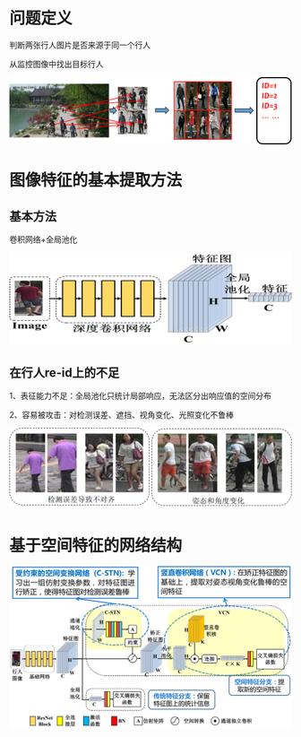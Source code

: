 # 问题定义

判断两张行人图片是否来源于同一个行人

从监控图像中找出目标行人

![image](/img/1.png)



# 图像特征的基本提取方法

## 基本方法
卷积网络+全局池化

![image](/img/2.png)

## 在行人re-id上的不足

1、表征能力不足：全局池化只统计局部响应，无法区分出响应值的空间分布

2、容易被攻击：对检测误差、遮挡、视角变化、光照变化不鲁棒

![image](/img/4.png)


# 基于空间特征的网络结构

![image](/img/6.png)
